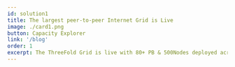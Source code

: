 ```yaml
---
id: solution1
title: The largest peer-to-peer Internet Grid is Live
image: ./card1.png
button: Capacity Explorer
link: '/blog'
order: 1
excerpt: The ThreeFold Grid is live with 80+ PB & 500Nodes deployed across 23+ countries, and growing fast.
---
```


